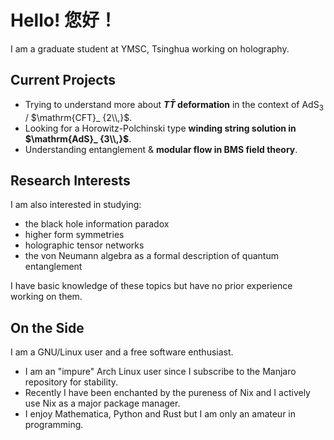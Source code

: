 # Hello! 您好！

I am a graduate student at YMSC, Tsinghua working on holography.

## Current Projects

- Trying to understand more about **$T\bar T$ deformation** in the context of $\mathrm{AdS}_ 3$ / $\mathrm{CFT}_ {2\\,}$.
- Looking for a Horowitz-Polchinski type **winding string solution in $\mathrm{AdS}_ {3\\,}$**.
- Understanding entanglement & **modular flow in BMS field theory**.

## Research Interests

I am also interested in studying:
- the black hole information paradox
- higher form symmetries
- holographic tensor networks
- the von Neumann algebra as a formal description of quantum entanglement

I have basic knowledge of these topics but have no prior experience working on them.

## On the Side

I am a GNU/Linux user and a free software enthusiast.
- I am an "impure" Arch Linux user since I subscribe to the Manjaro repository for stability.
- Recently I have been enchanted by the pureness of Nix and I actively use Nix as a major package manager.
- I enjoy Mathematica, Python and Rust but I am only an amateur in programming.
